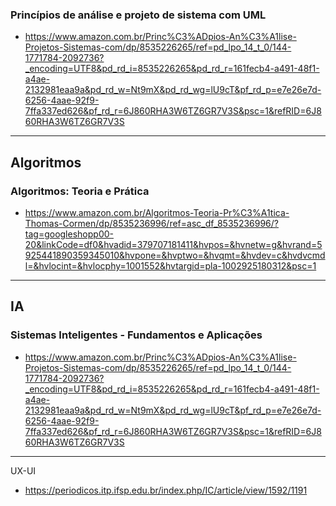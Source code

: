 ### Princípios de análise e projeto de sistema com UML

- https://www.amazon.com.br/Princ%C3%ADpios-An%C3%A1lise-Projetos-Sistemas-com/dp/8535226265/ref=pd_lpo_14_t_0/144-1771784-2092736?_encoding=UTF8&pd_rd_i=8535226265&pd_rd_r=161fecb4-a491-48f1-a4ae-2132981eaa9a&pd_rd_w=Nt9mX&pd_rd_wg=lU9cT&pf_rd_p=e7e26e7d-6256-4aae-92f9-7ffa337ed626&pf_rd_r=6J860RHA3W6TZ6GR7V3S&psc=1&refRID=6J860RHA3W6TZ6GR7V3S

___

## Algoritmos

### Algoritmos: Teoria e Prática

- https://www.amazon.com.br/Algoritmos-Teoria-Pr%C3%A1tica-Thomas-Cormen/dp/8535236996/ref=asc_df_8535236996/?tag=googleshopp00-20&linkCode=df0&hvadid=379707181411&hvpos=&hvnetw=g&hvrand=5925441890359345010&hvpone=&hvptwo=&hvqmt=&hvdev=c&hvdvcmdl=&hvlocint=&hvlocphy=1001552&hvtargid=pla-1002925180312&psc=1

___

## IA

### Sistemas Inteligentes - Fundamentos e Aplicações

- https://www.amazon.com.br/Princ%C3%ADpios-An%C3%A1lise-Projetos-Sistemas-com/dp/8535226265/ref=pd_lpo_14_t_0/144-1771784-2092736?_encoding=UTF8&pd_rd_i=8535226265&pd_rd_r=161fecb4-a491-48f1-a4ae-2132981eaa9a&pd_rd_w=Nt9mX&pd_rd_wg=lU9cT&pf_rd_p=e7e26e7d-6256-4aae-92f9-7ffa337ed626&pf_rd_r=6J860RHA3W6TZ6GR7V3S&psc=1&refRID=6J860RHA3W6TZ6GR7V3S

___

UX-UI

- https://periodicos.itp.ifsp.edu.br/index.php/IC/article/view/1592/1191
